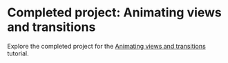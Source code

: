 # Completed project: Animating views and transitions

Explore the completed project for the [Animating views and transitions](https://developer.apple.com/tutorials/swiftui/animating-views-and-transitions) tutorial.
